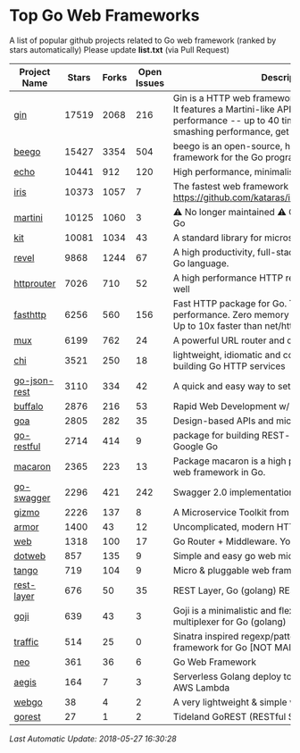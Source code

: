 # Top Go Web Frameworks
A list of popular github projects related to Go web framework (ranked by stars automatically)
Please update **list.txt** (via Pull Request)

| Project Name | Stars | Forks | Open Issues | Description |
| ------------ | ----- | ----- | ----------- | ----------- |
| [gin](https://github.com/gin-gonic/gin) | 17519 | 2068 | 216 | Gin is a HTTP web framework written in Go (Golang). It features a Martini-like API with much better performance -- up to 40 times faster. If you need smashing performance, get yourself some Gin. |
| [beego](https://github.com/astaxie/beego) | 15427 | 3354 | 504 | beego is an open-source, high-performance web framework for the Go programming language. |
| [echo](https://github.com/labstack/echo) | 10441 | 912 | 120 | High performance, minimalist Go web framework |
| [iris](https://github.com/kataras/iris) | 10373 | 1057 | 7 | The fastest web framework for Go in (THIS) Earth https://github.com/kataras/iris/tree/master/_examples |
| [martini](https://github.com/go-martini/martini) | 10125 | 1060 | 3 | ⚠️ No longer maintained ⚠️  Classy web framework for Go |
| [kit](https://github.com/go-kit/kit) | 10081 | 1034 | 43 | A standard library for microservices. |
| [revel](https://github.com/revel/revel) | 9868 | 1244 | 67 | A high productivity, full-stack web framework for the Go language. |
| [httprouter](https://github.com/julienschmidt/httprouter) | 7026 | 710 | 52 | A high performance HTTP request router that scales well |
| [fasthttp](https://github.com/valyala/fasthttp) | 6256 | 560 | 156 | Fast HTTP package for Go. Tuned for high performance. Zero memory allocations in hot paths. Up to 10x faster than net/http |
| [mux](https://github.com/gorilla/mux) | 6199 | 762 | 24 | A powerful URL router and dispatcher for golang. |
| [chi](https://github.com/go-chi/chi) | 3521 | 250 | 18 | lightweight, idiomatic and composable router for building Go HTTP services |
| [go-json-rest](https://github.com/ant0ine/go-json-rest) | 3110 | 334 | 42 | A quick and easy way to setup a RESTful JSON API |
| [buffalo](https://github.com/gobuffalo/buffalo) | 2876 | 216 | 53 | Rapid Web Development w/ Go |
| [goa](https://github.com/goadesign/goa) | 2805 | 282 | 35 | Design-based APIs and microservices in Go |
| [go-restful](https://github.com/emicklei/go-restful) | 2714 | 414 | 9 | package for building REST-style Web Services using Google Go |
| [macaron](https://github.com/go-macaron/macaron) | 2365 | 223 | 13 | Package macaron is a high productive and modular web framework in Go. |
| [go-swagger](https://github.com/go-swagger/go-swagger) | 2296 | 421 | 242 | Swagger 2.0 implementation for go |
| [gizmo](https://github.com/NYTimes/gizmo) | 2226 | 137 | 8 | A Microservice Toolkit from The New York Times |
| [armor](https://github.com/labstack/armor) | 1400 | 43 | 12 | Uncomplicated, modern HTTP server |
| [web](https://github.com/gocraft/web) | 1318 | 100 | 17 | Go Router + Middleware. Your Contexts. |
| [dotweb](https://github.com/devfeel/dotweb) | 857 | 135 | 9 | Simple and easy go web micro framework |
| [tango](https://github.com/lunny/tango) | 719 | 104 | 9 | Micro & pluggable web framework for Go |
| [rest-layer](https://github.com/rs/rest-layer) | 676 | 50 | 35 | REST Layer, Go (golang) REST API framework |
| [goji](https://github.com/goji/goji) | 639 | 43 | 3 | Goji is a minimalistic and flexible HTTP request multiplexer for Go (golang) |
| [traffic](https://github.com/pilu/traffic) | 514 | 25 | 0 | Sinatra inspired regexp/pattern mux and web framework for Go [NOT MAINTAINED] |
| [neo](https://github.com/ivpusic/neo) | 361 | 36 | 6 | Go Web Framework |
| [aegis](https://github.com/tmaiaroto/aegis) | 164 | 7 | 3 | Serverless Golang deploy tool and framework for AWS Lambda |
| [webgo](https://github.com/bnkamalesh/webgo) | 38 | 4 | 2 | A very lightweight & simple web framework for Go |
| [gorest](https://github.com/tideland/gorest) | 27 | 1 | 2 | Tideland GoREST (RESTful Server Systems) |

*Last Automatic Update: 2018-05-27 16:30:28*